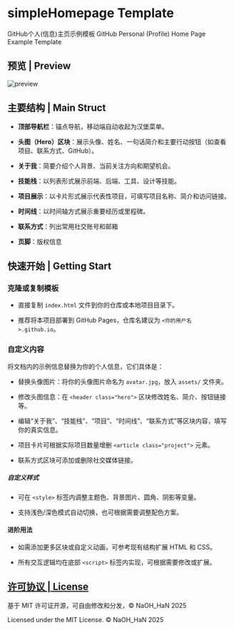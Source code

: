 # simpleHomepage Template

GitHub个人(信息)主页示例模板
GitHub Personal (Profile) Home Page Example Template

## 预览 | Preview

![preview][file.preview]

## 主要结构 | Main Struct

- **顶部导航栏**：锚点导航，移动端自动收起为汉堡菜单。

- **头图（Hero）区块**：展示头像、姓名、一句话简介和主要行动按钮（如查看项目、联系方式、GitHub）。

- **关于我**：简要介绍个人背景、当前关注方向和期望机会。

- **技能栈**：以列表形式展示前端、后端、工具、设计等技能。

- **项目展示**：以卡片形式展示代表性项目，可填写项目名称、简介和访问链接。

- **时间线**：以时间轴方式展示重要经历或里程碑。

- **联系方式**：列出常用社交账号和邮箱

- **页脚**：版权信息

## 快速开始 | Getting Start

### 克隆或复制模板
- 直接复制 `index.html` 文件到你的仓库或本地项目目录下。

- 推荐将本项目部署到 GitHub Pages，仓库名建议为 `<你的用户名>.github.io`。

### 自定义内容
将文档内的示例信息替换为你的个人信息，它们具体是：

- 替换头像图片：将你的头像图片命名为 `avatar.jpg`，放入 `assets/` 文件夹。

- 修改头图信息：在 `<header class="hero">` 区块修改姓名、简介、按钮链接等。

- 编辑“关于我”、“技能栈”、“项目”、“时间线”、“联系方式”等区块内容，填写你的真实信息。

- 项目卡片可根据实际项目数量增删 `<article class="project">` 元素。

- 联系方式区块可添加或删除社交媒体链接。

##### 自定义样式
- 可在 `<style>` 标签内调整主题色、背景图片、圆角、阴影等变量。

- 支持浅色/深色模式自动切换，也可根据需要调整配色方案。

#### 进阶用法
- 如需添加更多区块或自定义动画，可参考现有结构扩展 HTML 和 CSS。

- 所有交互逻辑均在底部 `<script>` 标签内实现，可根据需要修改或扩展。

## [许可协议 | License][file.license]

基于 MIT 许可证开源，可自由修改和分发，© NaOH_HaN 2025

Licensed under the MIT License. © NaOH_HaN 2025


[file.preview]: assets/preview.png
[file.license]: LICENSE
